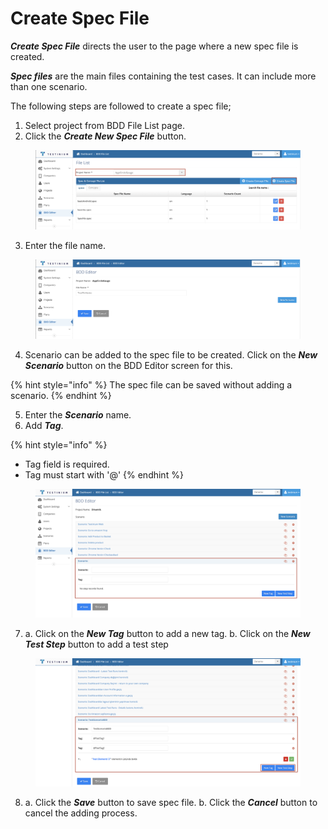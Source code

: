 # Create Spec File

_**Create Spec File**_ directs the user to the page where a new spec file is created.

_**Spec files**_ are the main files containing the test cases. It can include more than one scenario.

The following steps are followed to create a spec file;

1. Select project from BDD File List page.
2. Click the _**Create New Spec File**_ button.

<figure><img src="../../.gitbook/assets/Screenshot 2025-03-07 at 21.14.08.png" alt=""><figcaption></figcaption></figure>

3. Enter the file name.

<figure><img src="../../.gitbook/assets/Screenshot 2025-03-07 at 21.11.55.png" alt=""><figcaption></figcaption></figure>

4. Scenario can be added to the spec file to be created.                                                          Click on the _**New Scenario**_ button on the BDD Editor screen for this.

{% hint style="info" %}
The spec file can be saved without adding a scenario.
{% endhint %}

5. Enter the _**Scenario**_ name.
6. Add _**Tag**_.

{% hint style="info" %}
* Tag field is required.
* Tag must start with '@'
{% endhint %}

<figure><img src="../../.gitbook/assets/Screenshot 2025-03-10 at 17.01.39.png" alt=""><figcaption></figcaption></figure>

7. a. Click on the _**New Tag**_ button to add a new tag.                                                                         b. Click on the _**New Test Step**_ button to add a test step

<figure><img src="../../.gitbook/assets/Screenshot 2025-03-10 at 16.41.03.png" alt=""><figcaption></figcaption></figure>

8. a. Click the _**Save**_ button to save spec file.                                                                                        b. Click the _**Cancel**_ button to cancel the adding process.

